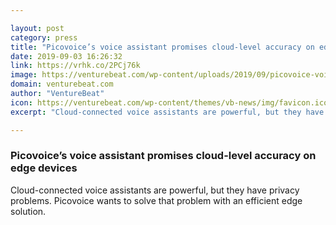```yaml
---

layout: post
category: press
title: "Picovoice’s voice assistant promises cloud-level accuracy on edge devices"
date: 2019-09-03 16:26:32
link: https://vrhk.co/2PCj76k
image: https://venturebeat.com/wp-content/uploads/2019/09/picovoice-voice-assistant-demo.png?w=1200&strip=all
domain: venturebeat.com
author: "VentureBeat"
icon: https://venturebeat.com/wp-content/themes/vb-news/img/favicon.ico
excerpt: "Cloud-connected voice assistants are powerful, but they have privacy problems. Picovoice wants to solve that problem with an efficient edge solution."

---
```


### Picovoice’s voice assistant promises cloud-level accuracy on edge devices

Cloud-connected voice assistants are powerful, but they have privacy problems. Picovoice wants to solve that problem with an efficient edge solution.